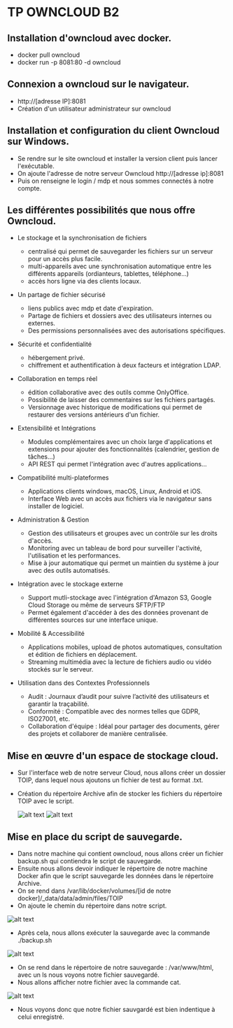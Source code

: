 # TP OWNCLOUD B2

## Installation d'owncloud avec docker.

- docker pull owncloud 
- docker run -p 8081:80 -d owncloud 

## Connexion a owncloud sur le navigateur.

- http://[adresse IP]:8081 
- Création d'un utilisateur administrateur sur owncloud

## Installation et configuration du client Owncloud sur Windows. 

- Se rendre sur le site owncloud et installer la version client puis lancer l'exécutable.  
- On ajoute l'adresse de notre serveur Owncloud http://[adresse ip]:8081 
- Puis on renseigne le login / mdp et nous sommes connectés à notre compte. 

## Les différentes possibilités que nous offre Owncloud. 

- Le stockage et la synchronisation de fichiers 
    - centralisé qui permet de sauvegarder les fichiers sur un serveur pour un accès plus facile. 
    - multi-appareils avec une synchronisation automatique entre les différents appareils (ordianteurs, tablettes, téléphone...)
    - accès hors ligne via des clients locaux.

- Un partage de fichier sécurisé 
    - liens publics avec mdp et date d'expiration. 
    - Partage de fichiers et dossiers avec des utilisateurs internes ou externes. 
    - Des permissions personnalisées avec des           autorisations spécifiques. 

- Sécurité et confidentialité 
    - hébergement privé. 
    - chiffrement et authentification à deux facteurs et intégration LDAP.

- Collaboration en temps réel 
    - édition collaborative avec des outils comme OnlyOffice.
    - Possibilité de laisser des commentaires sur les fichiers partagés.
    - Versionnage avec historique de modifications qui permet de restaurer des versions antérieurs d'un fichier. 

- Extensibilité et Intégrations 
    - Modules complémentaires avec un choix large d'applications et extensions pour ajouter des fonctionnalités (calendrier, gestion de tâches...)
    - API REST qui permet l'intégration avec d'autres applications... 

- Compatibilité multi-plateformes 
    - Applications clients windows, macOS, Linux, Android et iOS. 
    - Interface Web avec un accès aux fichiers via le navigateur sans installer de logiciel. 

- Administration & Gestion 
    - Gestion des utilisateurs et groupes avec un contrôle sur les droits d'accès. 
    - Monitoring avec un tableau de bord pour surveiller l'activité, l'utilisation et les performances. 
    - Mise à jour automatique qui permet un maintien du système à jour avec des outils automatisés. 

- Intégration avec le stockage externe 
    - Support mutli-stockage avec l'intégration d'Amazon S3, Google Cloud Storage ou même de serveurs SFTP/FTP
    - Permet également d'accéder à des des données provenant de différentes sources sur une interface unique. 

- Mobilité & Accessibilité 
    - Applications mobiles, upload de photos automatiques, consultation et édition de fichiers en déplacement. 
    - Streaming multimédia avec la lecture de fichiers audio ou vidéo stockés sur le serveur. 

- Utilisation dans des Contextes Professionnels 
    - Audit : Journaux d’audit pour suivre l’activité des utilisateurs et garantir la traçabilité.
    - Conformité : Compatible avec des normes telles que GDPR, ISO27001, etc.
    - Collaboration d'équipe : Idéal pour partager des documents, gérer des projets et collaborer de manière centralisée.


## Mise en œuvre d'un espace de stockage cloud. 

- Sur l'interface web de notre serveur Cloud, nous allons créer un dossier TOIP, dans lequel nous ajoutons un fichier de test au format .txt. 
- Création du répertoire Archive afin de stocker les fichiers du répertoire TOIP avec le script. 

    ![alt text](owncloud-fichiers-1.png) ![alt text](doc-txt-owncloud-1.png)

## Mise en place du script de sauvegarde. 

- Dans notre machine qui contient owncloud, nous allons créer un fichier backup.sh qui contiendra le script de sauvegarde. 
- Ensuite nous allons devoir indiquer le répertoire de notre machine Docker afin que le script sauvegarde les données dans le répertoire Archive. 
- On se rend dans /var/lib/docker/volumes/[id de notre docker]/_data/data/admin/files/TOIP
- On ajoute le chemin du répertoire dans notre script. 

![alt text](script-1.png)

- Après cela, nous allons exécuter la sauvegarde avec la commande ./backup.sh

![alt text](sauvgarde-1.png)
- On se rend dans le répertoire de notre sauvegarde : /var/www/html, avec un ls nous voyons notre fichier sauvegardé. 
- Nous allons afficher notre fichier avec la commande cat. 

![alt text](verif-2.png)

- Nous voyons donc que notre fichier sauvgardé est bien indentique à celui enregistré. 
